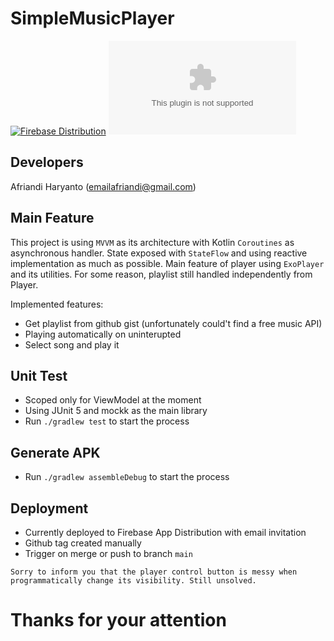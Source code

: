 # SimpleMusicPlayer

[![Firebase Distribution](https://github.com/PitikTrondol/SimpleMusicPlayer/actions/workflows/testAndDeploy.yml/badge.svg)](https://github.com/PitikTrondol/SimpleMusicPlayer/actions/workflows/testAndDeploy.yml)
![GitHub Downloads (specific asset, specific tag)](https://img.shields.io/github/downloads/PitikTrondol/SimpleMusicPlayer/v0.0.1-alpha/app-debug.apk)


## Developers
Afriandi Haryanto (emailafriandi@gmail.com)

## Main Feature
This project is using `MVVM` as its architecture with Kotlin `Coroutines` as asynchronous handler.
State exposed with `StateFlow` and using reactive implementation as much as possible.
Main feature of player using `ExoPlayer` and its utilities.
For some reason, playlist still handled independently from Player.

Implemented features:
 - Get playlist from github gist (unfortunately could't find a free music API)
 - Playing automatically on uninterupted
 - Select song and play it

## Unit Test
 - Scoped only for ViewModel at the moment
 - Using JUnit 5 and mockk as the main library 
 - Run `./gradlew test` to start the process

## Generate APK
 - Run `./gradlew assembleDebug` to start the process

## Deployment
 - Currently deployed to Firebase App Distribution with email invitation
 - Github tag created manually
 - Trigger on merge or push to branch `main`

``
Sorry to inform you that the player control button is messy when programmatically change its visibility.
Still unsolved.
``

# Thanks for your attention
